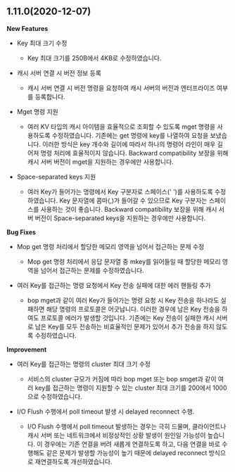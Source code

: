 ## 1.11.0(2020-12-07)

**New Features**

- Key 최대 크기 수정
  - Key 최대 크기를 250B에서 4KB로 수정하였습니다.

- 캐시 서버 연결 시 버전 정보 등록
  - 캐시 서버 연결 시 버전 명령을 요청하여 캐시 서버의 버전과 엔터프라이즈 여부를 등록합니다. 

- Mget 명령 지원
  - 여러 KV 타입의 캐시 아이템을 효율적으로 조회할 수 있도록 mget 명령을 사용하도록 수정하였습니다. 기존에는 get 명령에 key를 나열하여 요청을 보냈습니다. 이러한 방식은 key 개수와 길이에 따라서 하나의 명령어 라인이 매우 길어져 명령 처리에 효율적이지 않습니다. Backward compatibility 보장을 위해 캐시 서버 버전이 mget을 지원하는 경우에만 사용합니다.

- Space-separated keys 지원
  - 여러 Key가 들어가는 명령에서 Key 구분자로 스페이스(' ')를 사용하도록 수정하였습니다. Key 문자열에 콤마(,)가 들어갈 수 있으므로 Key 구분자는 스페이스를 사용하는 것이 좋습니다. Backward compatibility 보장을 위해 캐시 서버 버전이 Space-separated keys을 지원하는 경우에만 사용합니다.

**Bug Fixes**

- Mop get 명령 처리에서 할당한 메모리 영역을 넘어서 접근하는 문제 수정 
  - Mop get 명령 처리에서 응답 문자열 중 mkey를 읽어들일 때 할당한 메모리 영역을 넘어서 접근하는 문제를 수정하였습니다. 

- 여러 Key를 접근하는 명령 요청에서 Key 전송 실패에 대한 에러 핸들링 추가
  - bop mget과 같이 여러 Key가 들어가는 명령 요청 시 Key 전송을 하나라도 실패하면 해당 명령의 프로토콜은 어긋납니다. 이러한 경우에 남은 Key 전송을 하여도 프로토콜 에러가 발생할 것입니다. 기존에는 Key 전송이 실패한 캐시 서버로 남은 Key를 모두 전송하는 비효율적인 문제가 있어서 추가 전송을 하지 않도록 수정하였습니다.

**Improvement**

- 여러 Key를 접근하는 명령의 cluster 최대 크기 수정
  - 서비스의 cluster 규모가 커짐에 따라 bop mget 또는 bop smget과 같이 여러 key를 접근하는 명령이 지원할 수 있는 cluster 최대 크기를 200에서 1000으로 수정하였습니다.

- I/O Flush 수행에서 poll timeout 발생 시 delayed reconnect 수행.
  - I/O Flush 수행에서 poll timeout 발생하는 경우는 극히 드물며, 클라이언트나 캐시 서버 또는 네트워크에서 비정상적인 상황 발생이 원인일 가능성이 높습니다. 이 경우에는 기존 연결을 버려 새롭게 연결하도록 하고, 다음 연결을 바로 수행해도 같은 문제가 발생할 가능성이 높기 때문에 delayed reconnect 방식으로 재연결하도록 개선하였습니다.
